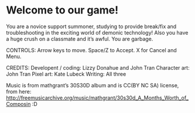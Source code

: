 # Welcome to our game!
You are a novice support summoner, studying to provide break/fix and troubleshooting in the exciting world of demonic technology!
Also you have a huge crush on a classmate and it’s awful. You are garbage.

CONTROLS:
Arrow keys to move.
Space/Z to Accept.
X for Cancel and Menu.

CREDITS:
Developent / coding: Lizzy Donahue and John Tran
Character art: John Tran
Pixel art: Kate Lubeck
Writing: All three

Music is from mathgrant’s 30S30D album and is CC(BY NC SA) license, from here:
http://freemusicarchive.org/music/mathgrant/30s30d_A_Months_Worth_of_Composin
:D
